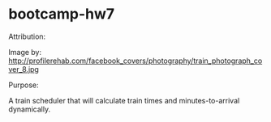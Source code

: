 # bootcamp-hw7

Attribution:

Image by: 
http://profilerehab.com/facebook_covers/photography/train_photograph_cover_8.jpg

Purpose:

A train scheduler that will calculate train times and minutes-to-arrival dynamically.